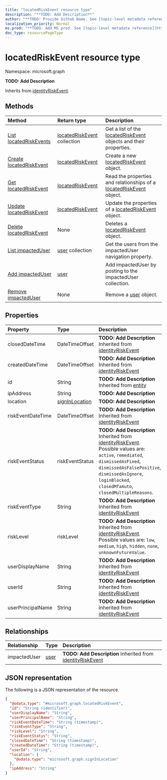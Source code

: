 ```yaml
---
title: "locatedRiskEvent resource type"
description: "**TODO: Add Description**"
author: "**TODO: Provide Github Name. See [topic-level metadata reference](https://msgo.azurewebsites.net/add/document/guidelines/metadata.html#topic-level-metadata)**"
localization_priority: Normal
ms.prod: "**TODO: Add MS prod. See [topic-level metadata reference](https://msgo.azurewebsites.net/add/document/guidelines/metadata.html#topic-level-metadata)**"
doc_type: resourcePageType
---
```


# locatedRiskEvent resource type

Namespace: microsoft.graph

**TODO: Add Description**


Inherits from [identityRiskEvent](../resources/identityriskevent.md).

## Methods
|Method|Return type|Description|
|:---|:---|:---|
|[List locatedRiskEvents](../api/locatedriskevent-list.md)|[locatedRiskEvent](../resources/locatedriskevent.md) collection|Get a list of the [locatedRiskEvent](../resources/locatedriskevent.md) objects and their properties.|
|[Create locatedRiskEvent](../api/locatedriskevent-create.md)|[locatedRiskEvent](../resources/locatedriskevent.md)|Create a new [locatedRiskEvent](../resources/locatedriskevent.md) object.|
|[Get locatedRiskEvent](../api/locatedriskevent-get.md)|[locatedRiskEvent](../resources/locatedriskevent.md)|Read the properties and relationships of a [locatedRiskEvent](../resources/locatedriskevent.md) object.|
|[Update locatedRiskEvent](../api/locatedriskevent-update.md)|[locatedRiskEvent](../resources/locatedriskevent.md)|Update the properties of a [locatedRiskEvent](../resources/locatedriskevent.md) object.|
|[Delete locatedRiskEvent](../api/locatedriskevent-delete.md)|None|Deletes a [locatedRiskEvent](../resources/locatedriskevent.md) object.|
|[List impactedUser](../api/locatedriskevent-list-impacteduser.md)|[user](../resources/user.md) collection|Get the users from the impactedUser navigation property.|
|[Add impactedUser](../api/locatedriskevent-post-impacteduser.md)|[user](../resources/user.md)|Add impactedUser by posting to the impactedUser collection.|
|[Remove impactedUser](../api/locatedriskevent-delete-impacteduser.md)|None|Remove a [user](../resources/user.md) object.|

## Properties
|Property|Type|Description|
|:---|:---|:---|
|closedDateTime|DateTimeOffset|**TODO: Add Description** Inherited from [identityRiskEvent](../resources/identityriskevent.md)|
|createdDateTime|DateTimeOffset|**TODO: Add Description** Inherited from [identityRiskEvent](../resources/identityriskevent.md)|
|id|String|**TODO: Add Description** Inherited from [entity](../resources/entity.md)|
|ipAddress|String|**TODO: Add Description**|
|location|[signInLocation](../resources/signinlocation.md)|**TODO: Add Description**|
|riskEventDateTime|DateTimeOffset|**TODO: Add Description** Inherited from [identityRiskEvent](../resources/identityriskevent.md)|
|riskEventStatus|riskEventStatus|**TODO: Add Description** Inherited from [identityRiskEvent](../resources/identityriskevent.md). Possible values are: `active`, `remediated`, `dismissedAsFixed`, `dismissedAsFalsePositive`, `dismissedAsIgnore`, `loginBlocked`, `closedMfaAuto`, `closedMultipleReasons`.|
|riskEventType|String|**TODO: Add Description** Inherited from [identityRiskEvent](../resources/identityriskevent.md)|
|riskLevel|riskLevel|**TODO: Add Description** Inherited from [identityRiskEvent](../resources/identityriskevent.md). Possible values are: `low`, `medium`, `high`, `hidden`, `none`, `unknownFutureValue`.|
|userDisplayName|String|**TODO: Add Description** Inherited from [identityRiskEvent](../resources/identityriskevent.md)|
|userId|String|**TODO: Add Description** Inherited from [identityRiskEvent](../resources/identityriskevent.md)|
|userPrincipalName|String|**TODO: Add Description** Inherited from [identityRiskEvent](../resources/identityriskevent.md)|

## Relationships
|Relationship|Type|Description|
|:---|:---|:---|
|impactedUser|[user](../resources/user.md)|**TODO: Add Description** Inherited from [identityRiskEvent](../resources/identityriskevent.md)|

## JSON representation
The following is a JSON representation of the resource.
<!-- {
  "blockType": "resource",
  "keyProperty": "id",
  "@odata.type": "microsoft.graph.locatedRiskEvent",
  "baseType": "microsoft.graph.identityRiskEvent",
  "openType": false
}
-->
``` json
{
  "@odata.type": "#microsoft.graph.locatedRiskEvent",
  "id": "String (identifier)",
  "userDisplayName": "String",
  "userPrincipalName": "String",
  "riskEventDateTime": "String (timestamp)",
  "riskEventType": "String",
  "riskLevel": "String",
  "riskEventStatus": "String",
  "closedDateTime": "String (timestamp)",
  "createdDateTime": "String (timestamp)",
  "userId": "String",
  "location": {
    "@odata.type": "microsoft.graph.signInLocation"
  },
  "ipAddress": "String"
}
```

